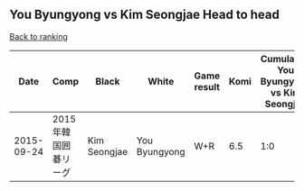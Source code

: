 ## You Byungyong vs Kim Seongjae Head to head

[Back to ranking](../../index.md)




| **Date** | **Comp** | **Black** | **White** | **Game result** | **Komi** | **Cumulative You Byungyong vs Kim Seongjae** | **You Byungyong streak** | **Kim Seongjae streak** | 
| --- | --- | --- | --- | --- | --- | --- | --- | --- |
| 2015-09-24 | 2015年韓国囲碁リーグ | Kim Seongjae | You Byungyong | W+R | 6.5 | 1:0 | 1 | 0 |




